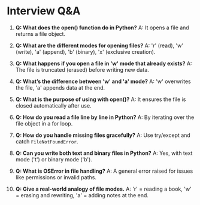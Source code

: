 # Interview Q&A

1. **Q: What does the open() function do in Python?**
   A: It opens a file and returns a file object.

2. **Q: What are the different modes for opening files?**
   A: 'r' (read), 'w' (write), 'a' (append), 'b' (binary), 'x' (exclusive creation).

3. **Q: What happens if you open a file in 'w' mode that already exists?**
   A: The file is truncated (erased) before writing new data.

4. **Q: What’s the difference between 'w' and 'a' mode?**
   A: 'w' overwrites the file, 'a' appends data at the end.

5. **Q: What is the purpose of using with open()?**
   A: It ensures the file is closed automatically after use.

6. **Q: How do you read a file line by line in Python?**
   A: By iterating over the file object in a for loop.

7. **Q: How do you handle missing files gracefully?**
   A: Use try/except and catch `FileNotFoundError`.

8. **Q: Can you write both text and binary files in Python?**
   A: Yes, with text mode ('t') or binary mode ('b').

9. **Q: What is OSError in file handling?**
   A: A general error raised for issues like permissions or invalid paths.

10. **Q: Give a real-world analogy of file modes.**
    A: 'r' = reading a book, 'w' = erasing and rewriting, 'a' = adding notes at the end.
